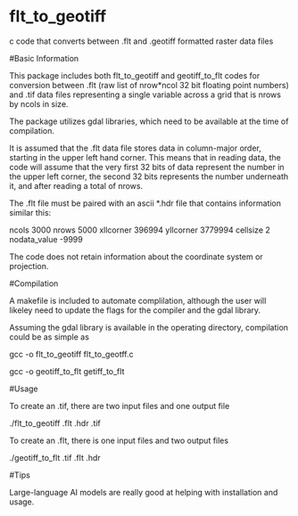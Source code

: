 # flt_to_geotiff
c code that converts between .flt and .geotiff formatted raster data files

#Basic Information

This package includes both flt_to_geotiff and geotiff_to_flt codes for conversion 
between .flt (raw list of nrow*ncol 32 bit floating point numbers) and .tif data
files representing a single variable across a grid that is nrows by ncols in size.

The package utilizes gdal libraries, which need to be available at the time of
compilation. 

It is assumed that the .flt data file stores data in column-major order, starting
in the upper left hand corner. This means that in reading data, the code will 
assume that the very first 32 bits of data represent the number in the upper left
corner, the second 32 bits represents the number underneath it, and after reading a
total of nrows.

The .flt file must be paired with an ascii *.hdr file that contains information similar
this:

ncols        3000
nrows        5000
xllcorner   396994
yllcorner   3779994
cellsize   2
nodata_value       -9999

The code does not retain information about the coordinate system or projection.

#Compilation

A makefile is included to automate complilation, although the user will likeley need to 
update the flags for the compiler and the gdal library. 

Assuming the gdal library is available in the operating directory, compilation could
be as simple as

gcc -o flt_to_geotiff flt_to_geotff.c

gcc -o geotiff_to_flt getiff_to_flt

#Usage

To create an .tif, there are two input files and one output file

./flt_to_geotiff <fname>.flt <fname>.hdr <fname>.tif

To create an .flt, there is one input files and two output files

./geotiff_to_flt <fname>.tif <fname>.flt <fname>.hdr

#Tips

Large-language AI models are really good at helping with installation and usage.



